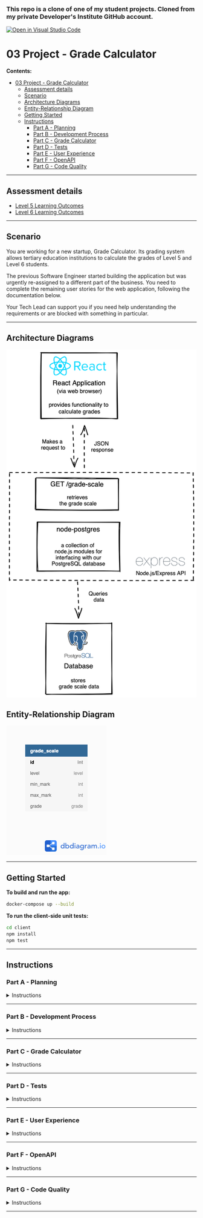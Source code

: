### **This repo is a clone of one of my student projects. Cloned from my private Developer's Institute GitHub account.**

[![Open in Visual Studio Code](https://classroom.github.com/assets/open-in-vscode-c66648af7eb3fe8bc4f294546bfd86ef473780cde1dea487d3c4ff354943c9ae.svg)](https://classroom.github.com/online_ide?assignment_repo_id=7849930&assignment_repo_type=AssignmentRepo)
# 03 Project - Grade Calculator

**Contents:**

- [03 Project - Grade Calculator](#03-project---grade-calculator)
  - [Assessment details](#assessment-details)
  - [Scenario](#scenario)
  - [Architecture Diagrams](#architecture-diagrams)
  - [Entity-Relationship Diagram](#entity-relationship-diagram)
  - [Getting Started](#getting-started)
  - [Instructions](#instructions)
    - [Part A - Planning](#part-a---planning)
    - [Part B - Development Process](#part-b---development-process)
    - [Part C - Grade Calculator](#part-c---grade-calculator)
    - [Part D - Tests](#part-d---tests)
    - [Part E - User Experience](#part-e---user-experience)
    - [Part F - OpenAPI](#part-f---openapi)
    - [Part G - Code Quality](#part-g---code-quality)

---

## Assessment details

- [Level 5 Learning Outcomes](./docs/learning-outcomes-l5.md)
- [Level 6 Learning Outcomes](./docs/learning-outcomes-l6.md)

---

## Scenario

You are working for a new startup, Grade Calculator. Its grading system allows tertiary education institutions to calculate the grades of Level 5 and Level 6 students.

The previous Software Engineer started building the application but was urgently re-assigned to a different part of the business. You need to complete the remaining user stories for the web application, following the documentation below.

Your Tech Lead can support you if you need help understanding the requirements or are blocked with something in particular.

---

## Architecture Diagrams

![img](./diagrams/brief/grade-calculator-architecture-diagram.png)

## Entity-Relationship Diagram

![img](./diagrams/brief/grade-calculator-er-diagram.png)

---

## Getting Started

**To build and run the app:**

```zsh
docker-compose up --build
```

**To run the client-side unit tests:**

```zsh
cd client
npm install
npm test
```

---

## Instructions

### Part A - Planning

<details>
  <summary>Instructions</summary>

Read through this project and get an idea of work that you will need to implement.

To plan, organize and prioritize your work you will use GitHub Issues and a GitHub Project board. You do not need to implement each project part in the sequential order of Parts B-G. You will need to break down your work into small, manageable pieces.

You may end up with several GitHub Issues that make up one project part, and issues which contain work from a combination of the different project parts (eg. one issue containing both testing requirements and implementation of functionality).

**Acceptance criteria**

1. Each piece of work required is captured in a [GitHub Issue](https://docs.github.com/en/issues/tracking-your-work-with-issues/about-issues).
2. A [GitHub Project board](https://docs.github.com/en/issues/organizing-your-work-with-project-boards/managing-project-boards/about-project-boards) is used to visualize your work.
3. Only one issue is _In Progress_ at any given time.
4. Each GitHub Issue contains acceptance criteria/test cases.
</details>

---

### Part B - Development Process

<details>
  <summary>Instructions</summary>

To avoid any waste for your workplace and technical debt for the client, it is important that you adhere to good development practices whilst working on this project.

**Acceptance criteria**

1. [Meaningful commit messages](https://reflectoring.io/meaningful-commit-messages/).
2. Frequent commits, demonstrating progression of development.
3. A separate branch is used for each GitHub Issue you work on.
4. Pull requests are created for each GitHub Issue and merged into the `main` branch.
5. All [pull requests include a description](https://github.blog/2015-01-21-how-to-write-the-perfect-pull-request/) explaining the changes made and have the tech lead and teaching assistant added as [reviewers](https://docs.github.com/en/pull-requests/collaborating-with-pull-requests/proposing-changes-to-your-work-with-pull-requests/requesting-a-pull-request-review).
6. Pull requests have comments added to ask for help/feedback, if needed. A clear description of any issues is provided.
7. You should acknowledge all feedback given on pull requests and action the feedback given appropriately.
8. The project is submitted correctly in GitHub with code merged to the `main` branch before the deadline.
9. The project is turned in on Google Classroom.
10. [Feedback](https://docs.google.com/forms/d/e/1FAIpQLSc5t9C5wsMNN7uDKTKvY6W7jKMU_9OE00KWnSjr3OCMS5Qj-w/viewform?usp=pp_url&entry.1220290274=Project&entry.1443355662=Grade+Calculator) has been completed.

</details>

---

### Part C - Grade Calculator

<details>
  <summary>Instructions</summary>

Implement the [`getLetterGrade` utility function](./client/src/utils.js).

**User story**

- As a tertiary education institution administrator
- I want to calculate the students’ grades
- So that I can complete the students’ transcripts.

**Acceptance criteria**

- The `getLetterGrade` utility function uses the supplied `gradeScale`, `mark` and `level` to determine the correct letter grade.
- The `getLetterGrade` utility function does not return any hardcoded values.
- Validation is implemented for all arguments of the `getLetterGrade` utility function.
- GIVEN the grade calculator form is completed correctly, WHEN the user submits the form, THEN the correct grade is provided to the user.
- GIVEN the grade calculator form is completed incorrectly, WHEN the user submits the form, THEN a useful error message is displayed to the user.

**Dev tips**

- The grade conversion rules are stored in the database. Get your SQL query right in your SQL client of choice. Once you have the correct data, it should be easy to send it back up the stack from the API server to the React app to the [`getLetterGrade` utility function](./client/src/utils.js).

![img](./diagrams/brief/query-result.png)

</details>

---

### Part D - Tests

<details>
  <summary>Instructions</summary>

To improve the maintainability of the application, add unit tests for the `getLetterGrade` utility function. Make sure that they all pass.

**Acceptance criteria**

1. All happy path scenarios are covered with unit tests. (There is at least one test case for each row of the `grade_scale` table.)
2. Negative scenarios for all parameters of the `getLetterGrade` utility function are covered with unit tests.
3. All tests are meaningful, well named by explaining what they are testing, and pass.
4. There is little to no repetition in logic.

</details>

---

### Part E - User Experience

<details>
  <summary>Instructions</summary>

To improve the user experience design wireframes for the app. Use your wireframes when you implement and style the app. Remember to consider the different states of the app (happy pathway and error pathways).

**Acceptance criteria**

1. Wireframes are created. Screenshots or images of the wireframes are added to the [wireframes folder](./wireframes/wireframes.md). The wireframes consider different breakpoints for responsive design for mobile and desktop sizes.
2. The web application is styled using CSS and is responsive.
3. The design layout matches the wireframes, including responsive design.
4. There are no violations of [design principles](https://www.youtube.com/watch?v=a5KYlHNKQB8).
5. The HTML generated from the React app is [valid](https://validator.w3.org/#validate_by_input) and [semantically correct](https://html.com/semantic-markup/).
6. The CSS is [valid](https://jigsaw.w3.org/css-validator/#validate_by_input). The CSS class names are meaningful. No unused CSS rules or properties are left in the project.

</details>

---

### Part F - OpenAPI

<details>
  <summary>Instructions</summary>
  
To improve the developer experience and maintainability of the API, update the [OpenAPI spec](./server/apispec.yaml) file to match the requested functionality of the API.

**Acceptance criteria**

1. The OpenAPI spec file reflects the functionality of the API.
2. There are no validation problems.

</details>

---

### Part G - Code Quality

<details>
  <summary>Instructions</summary>

Your Tech lead has stressed the importance of the quality and maintainability of the code in your project due to the vast number of clients that your business looks after. There is no time available for you to go back later and clean things up.

**Acceptance criteria**

1. Code uses the repository design pattern so that it is easy to maintain and reuse.
2. All code is formatted using Prettier.
3. Code is logical and easy to read and understand.
4. Function and variable names are meaningful, useful, and consistent.
5. Comments are added, if needed, following the rule of "Code Tells You How, Comments Tell You Why".
6. There is little to no repetition in logic.
7. No warnings, errors, bugs or syntax problems.
8. No unused code is left in the project.

</details>

---
